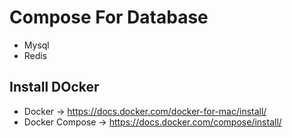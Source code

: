 # Compose For Database  

* Mysql
* Redis

## Install DOcker  

* Docker -> https://docs.docker.com/docker-for-mac/install/
* Docker Compose -> https://docs.docker.com/compose/install/